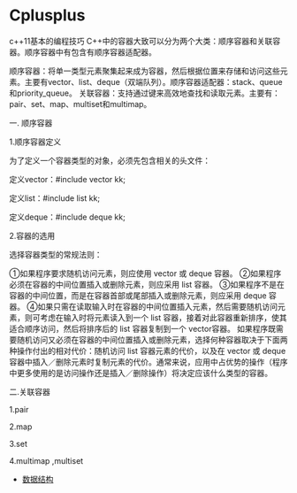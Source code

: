 # Cplusplus
c++11基本的编程技巧
C++中的容器大致可以分为两个大类：顺序容器和关联容器。顺序容器中有包含有顺序容器适配器。

顺序容器：将单一类型元素聚集起来成为容器，然后根据位置来存储和访问这些元素。主要有vector、list、deque（双端队列）。顺序容器适配器：stack、queue和priority_queue。
关联容器：支持通过键来高效地查找和读取元素。主要有：pair、set、map、multiset和multimap。

一. 顺序容器

1.顺序容器定义

为了定义一个容器类型的对象，必须先包含相关的头文件：

   定义vector：#include <vector>  vector<int> kk;

   定义list：#include <list>     list<int> kk;

   定义deque：#include <deque>    deque<int> kk;
    
2.容器的选用

选择容器类型的常规法则：

①如果程序要求随机访问元素，则应使用 vector 或 deque 容器。
②如果程序必须在容器的中间位置插入或删除元素，则应采用 list 容器。
③如果程序不是在容器的中间位置，而是在容器首部或尾部插入或删除元素，则应采用 deque 容器。
④如果只需在读取输入时在容器的中间位置插入元素，然后需要随机访问元素，则可考虑在输入时将元素读入到一个 list 容器，接着对此容器重新排序，使其适合顺序访问，然后将排序后的 list 容器复制到一个 vector容器。
如果程序既需要随机访问又必须在容器的中间位置插入或删除元素，选择何种容器取决于下面两种操作付出的相对代价：随机访问 list 容器元素的代价，以及在 vector 或 deque 容器中插入／删除元素时复制元素的代价。通常来说，应用中占优势的操作（程序中更多使用的是访问操作还是插入／删除操作）将决定应该什么类型的容器。


二.关联容器

1.pair

2.map

3.set

4.multimap ,multiset


* [数据结构](http://lotleaf.com/algorithm/algorithm-exercises-answer-1.html)
